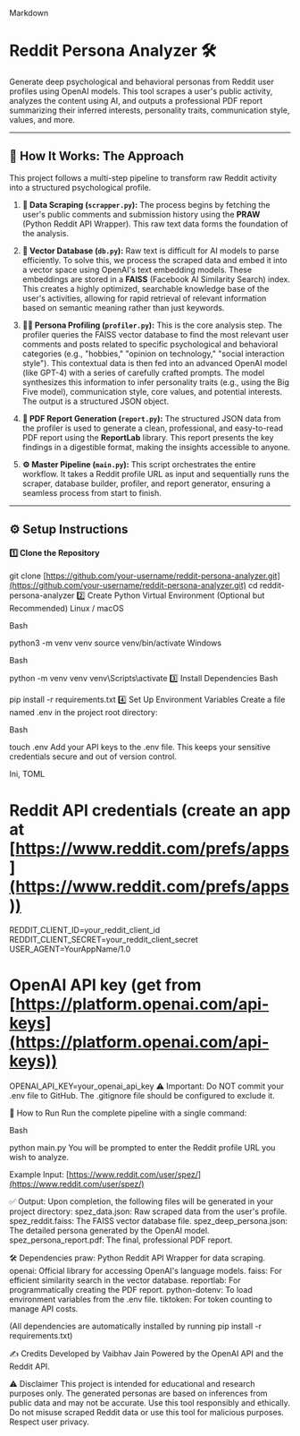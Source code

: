 Markdown

# Reddit Persona Analyzer 🛠️

Generate deep psychological and behavioral personas from Reddit user profiles using OpenAI models. This tool scrapes a user's public activity, analyzes the content using AI, and outputs a professional PDF report summarizing their inferred interests, personality traits, communication style, values, and more.

---

## 🧐 How It Works: The Approach

This project follows a multi-step pipeline to transform raw Reddit activity into a structured psychological profile.

1.  **📜 Data Scraping (`scrapper.py`):** The process begins by fetching the user's public comments and submission history using the **PRAW** (Python Reddit API Wrapper). This raw text data forms the foundation of the analysis.

2.  **🧠 Vector Database (`db.py`):** Raw text is difficult for AI models to parse efficiently. To solve this, we process the scraped data and embed it into a vector space using OpenAI's text embedding models. These embeddings are stored in a **FAISS** (Facebook AI Similarity Search) index. This creates a highly optimized, searchable knowledge base of the user's activities, allowing for rapid retrieval of relevant information based on semantic meaning rather than just keywords.

3.  **🕵️‍♂️ Persona Profiling (`profiler.py`):** This is the core analysis step. The profiler queries the FAISS vector database to find the most relevant user comments and posts related to specific psychological and behavioral categories (e.g., "hobbies," "opinion on technology," "social interaction style"). This contextual data is then fed into an advanced OpenAI model (like GPT-4) with a series of carefully crafted prompts. The model synthesizes this information to infer personality traits (e.g., using the Big Five model), communication style, core values, and potential interests. The output is a structured JSON object.

4.  **📄 PDF Report Generation (`report.py`):** The structured JSON data from the profiler is used to generate a clean, professional, and easy-to-read PDF report using the **ReportLab** library. This report presents the key findings in a digestible format, making the insights accessible to anyone.

5.  **⚙️ Master Pipeline (`main.py`):** This script orchestrates the entire workflow. It takes a Reddit profile URL as input and sequentially runs the scraper, database builder, profiler, and report generator, ensuring a seamless process from start to finish.

---

## ⚙️ Setup Instructions

#### 1️⃣ Clone the Repository
git clone [https://github.com/your-username/reddit-persona-analyzer.git](https://github.com/your-username/reddit-persona-analyzer.git)
cd reddit-persona-analyzer
2️⃣ Create Python Virtual Environment (Optional but Recommended)
Linux / macOS

Bash

python3 -m venv venv
source venv/bin/activate
Windows

Bash

python -m venv venv
venv\Scripts\activate
3️⃣ Install Dependencies
Bash

pip install -r requirements.txt
4️⃣ Set Up Environment Variables
Create a file named .env in the project root directory:

Bash

touch .env
Add your API keys to the .env file. This keeps your sensitive credentials secure and out of version control.

Ini, TOML

# Reddit API credentials (create an app at [https://www.reddit.com/prefs/apps](https://www.reddit.com/prefs/apps))
REDDIT_CLIENT_ID=your_reddit_client_id
REDDIT_CLIENT_SECRET=your_reddit_client_secret
USER_AGENT=YourAppName/1.0

# OpenAI API key (get from [https://platform.openai.com/api-keys](https://platform.openai.com/api-keys))
OPENAI_API_KEY=your_openai_api_key
⚠️ Important: Do NOT commit your .env file to GitHub. The .gitignore file should be configured to exclude it.

🚀 How to Run
Run the complete pipeline with a single command:

Bash

python main.py
You will be prompted to enter the Reddit profile URL you wish to analyze.

Example Input:
[https://www.reddit.com/user/spez/](https://www.reddit.com/user/spez/)

✅ Output:
Upon completion, the following files will be generated in your project directory:
spez_data.json: Raw scraped data from the user's profile.
spez_reddit.faiss: The FAISS vector database file.
spez_deep_persona.json: The detailed persona generated by the OpenAI model.
spez_persona_report.pdf: The final, professional PDF report.

🛠 Dependencies
praw: Python Reddit API Wrapper for data scraping.
openai: Official library for accessing OpenAI's language models.
faiss: For efficient similarity search in the vector database.
reportlab: For programmatically creating the PDF report.
python-dotenv: To load environment variables from the .env file.
tiktoken: For token counting to manage API costs.

(All dependencies are automatically installed by running pip install -r requirements.txt)

✍️ Credits
Developed by Vaibhav Jain
Powered by the OpenAI API and the Reddit API.

⚠️ Disclaimer
This project is intended for educational and research purposes only. The generated personas are based on inferences from public data and may not be accurate. Use this tool responsibly and ethically. Do not misuse scraped Reddit data or use this tool for malicious purposes. Respect user privacy.
